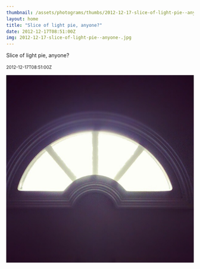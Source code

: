 ```yaml
---
thumbnail: /assets/photograms/thumbs/2012-12-17-slice-of-light-pie--anyone-.png
layout: home
title: "Slice of light pie, anyone?"
date: 2012-12-17T08:51:00Z
img: 2012-12-17-slice-of-light-pie--anyone-.jpg
---
```


Slice of light pie, anyone?

<small>2012-12-17T08:51:00Z</small>

![Slice of light pie, anyone?](/assets/photograms/original/2012-12-17-slice-of-light-pie--anyone-.jpg)
